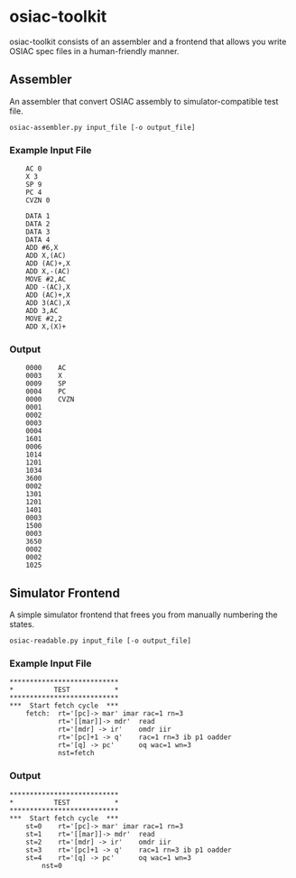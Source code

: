 # osiac-toolkit
osiac-toolkit consists of an assembler and a frontend that allows you write OSIAC spec files in a human-friendly manner.
## Assembler
An assembler that convert OSIAC assembly to simulator-compatible test file.

    osiac-assembler.py input_file [-o output_file]
### Example Input File

		AC 0
		X 3
		SP 9
		PC 4
		CVZN 0

		DATA 1
		DATA 2
		DATA 3
		DATA 4
		ADD #6,X
		ADD X,(AC)
		ADD (AC)+,X
		ADD X,-(AC)
		MOVE #2,AC
		ADD -(AC),X
		ADD (AC)+,X
		ADD 3(AC),X
		ADD 3,AC
		MOVE #2,2
		ADD X,(X)+


### Output

		0000	AC
		0003	X
		0009	SP
		0004	PC
		0000	CVZN
		0001
		0002
		0003
		0004
		1601
		0006
		1014
		1201
		1034
		3600
		0002
		1301
		1201
		1401
		0003
		1500
		0003
		3650
		0002
		0002
		1025
    
## Simulator Frontend
A simple simulator frontend that frees you from manually numbering the states.  

    osiac-readable.py input_file [-o output_file]
### Example Input File
    ***************************
    *          TEST           *
    ***************************
    ***  Start fetch cycle  ***
    	fetch:  rt='[pc]-> mar'	imar rac=1 rn=3
    	        rt='[[mar]]-> mdr'	read
    	        rt='[mdr] -> ir'	omdr iir
    	        rt='[pc]+1 -> q'	rac=1 rn=3 ib p1 oadder
    	        rt='[q] -> pc'		oq wac=1 wn=3
    	    	nst=fetch

### Output
    ***************************
    *          TEST           *
    ***************************
    ***  Start fetch cycle  ***
    	st=0	rt='[pc]-> mar'	imar rac=1 rn=3
    	st=1	rt='[[mar]]-> mdr'	read
    	st=2	rt='[mdr] -> ir'	omdr iir
    	st=3	rt='[pc]+1 -> q'	rac=1 rn=3 ib p1 oadder
    	st=4	rt='[q] -> pc'		oq wac=1 wn=3
    		nst=0
